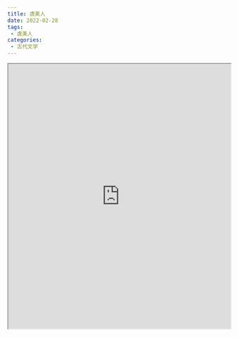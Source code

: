 ```yaml
---
title: 虞美人
date: 2022-02-28
tags:
 - 虞美人
categories:
 - 古代文学
---
```




<iframe src="https://study-doc.yourtools.icu/pdf/web/viewer.html?file=https://vkceyugu.cdn.bspapp.com/VKCEYUGU-e9075d72-0451-48df-afe1-d46932ae4554/c137a492-e7ef-4549-8e9a-4761a11172c6.pdf" width="100%" height="600px"></iframe>
